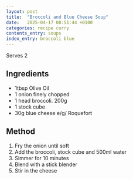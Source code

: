 ```yaml
---
layout: post
title:  "Broccoli and Blue Cheese Soup"
date:   2025-04-17 08:51:44 +0100
categories: recipe curry
contents_entry: soups
index_entry: broccoli blue
---
```


Serves 2

## Ingredients ##

* 1tbsp Olive Oil
* 1 onion finely chopped
* 1 head broccoli. 200g
* 1 stock cube
* 30g blue cheese e/g/ Roquefort


## Method ##

1. Fry the onion until soft
1. Add the broccoli, stock cube and 500ml water
1. Simmer for 10 minutes
1. Blend with a stick blender
1. Stir in the cheese
